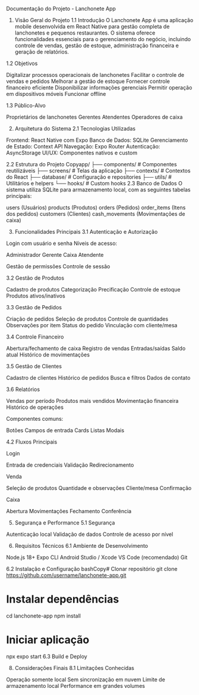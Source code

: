 Documentação do Projeto - Lanchonete App

1. Visão Geral do Projeto
1.1 Introdução
O Lanchonete App é uma aplicação mobile desenvolvida em React Native para gestão completa de lanchonetes e pequenos restaurantes. O sistema oferece funcionalidades essenciais para o gerenciamento do negócio, incluindo controle de vendas, gestão de estoque, administração financeira e geração de relatórios.

1.2 Objetivos

Digitalizar processos operacionais de lanchonetes
Facilitar o controle de vendas e pedidos
Melhorar a gestão de estoque
Fornecer controle financeiro eficiente
Disponibilizar informações gerenciais
Permitir operação em dispositivos móveis
Funcionar offline

1.3 Público-Alvo

Proprietários de lanchonetes
Gerentes
Atendentes
Operadores de caixa

2. Arquitetura do Sistema
2.1 Tecnologias Utilizadas

Frontend: React Native com Expo
Banco de Dados: SQLite
Gerenciamento de Estado: Context API
Navegação: Expo Router
Autenticação: AsyncStorage
UI/UX: Componentes nativos e custom

2.2 Estrutura do Projeto
Copyapp/
├── components/       # Componentes reutilizáveis
├── screens/         # Telas da aplicação
├── contexts/        # Contextos do React
├── database/        # Configuração e repositories
├── utils/          # Utilitários e helpers
└── hooks/          # Custom hooks
2.3 Banco de Dados
O sistema utiliza SQLite para armazenamento local, com as seguintes tabelas principais:

users (Usuários)
products (Produtos)
orders (Pedidos)
order_items (Itens dos pedidos)
customers (Clientes)
cash_movements (Movimentações de caixa)

3. Funcionalidades Principais
3.1 Autenticação e Autorização

Login com usuário e senha
Níveis de acesso:

Administrador
Gerente
Caixa
Atendente


Gestão de permissões
Controle de sessão

3.2 Gestão de Produtos

Cadastro de produtos
Categorização
Precificação
Controle de estoque
Produtos ativos/inativos

3.3 Gestão de Pedidos

Criação de pedidos
Seleção de produtos
Controle de quantidades
Observações por item
Status do pedido
Vinculação com cliente/mesa

3.4 Controle Financeiro

Abertura/fechamento de caixa
Registro de vendas
Entradas/saídas
Saldo atual
Histórico de movimentações

3.5 Gestão de Clientes

Cadastro de clientes
Histórico de pedidos
Busca e filtros
Dados de contato

3.6 Relatórios

Vendas por período
Produtos mais vendidos
Movimentação financeira
Histórico de operações


Componentes comuns:

Botões
Campos de entrada
Cards
Listas
Modais



4.2 Fluxos Principais

Login

Entrada de credenciais
Validação
Redirecionamento


Venda

Seleção de produtos
Quantidade e observações
Cliente/mesa
Confirmação


Caixa

Abertura
Movimentações
Fechamento
Conferência


5. Segurança e Performance
5.1 Segurança

Autenticação local
Validação de dados
Controle de acesso por nível


6. Requisitos Técnicos
6.1 Ambiente de Desenvolvimento

Node.js 18+
Expo CLI
Android Studio / Xcode
VS Code (recomendado)
Git

6.2 Instalação e Configuração
bashCopy# Clonar repositório
git clone https://github.com/username/lanchonete-app.git

# Instalar dependências
cd lanchonete-app
npm install

# Iniciar aplicação
npx expo start
6.3 Build e Deploy

8. Considerações Finais
8.1 Limitações Conhecidas

Operação somente local
Sem sincronização em nuvem
Limite de armazenamento local
Performance em grandes volumes

